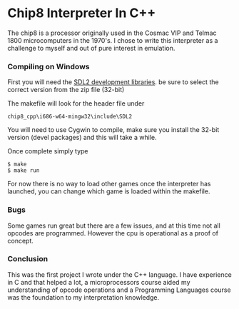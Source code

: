 # Chip8 Interpreter In C++

The chip8 is a processor originally used in the Cosmac VIP and Telmac 1800 microcomputers in the 1970's.
I chose to write this interpreter as a challenge to myself and out of pure interest in emulation. 

### Compiling on Windows

First you will need the [SDL2 development libraries](https://www.libsdl.org/download-2.0.php). be sure to select the correct version from the zip file (32-bit) 

The makefile will look for the header file under

```
chip8_cpp\i686-w64-mingw32\include\SDL2
```

You will need to use Cygwin to compile, make sure you install the 32-bit version (devel packages) and this will take a while. 

Once complete simply type 

```
$ make 
$ make run
```

For now there is no way to load other games once the interpreter has launched, you can change which game is loaded within the makefile.

### Bugs

Some games run great but there are a few issues, and at this time not all opcodes are programmed. However the cpu is operational as a proof of concept.

### Conclusion

This was the first project I wrote under the C++ language. I have experience in C and that helped a lot, a microprocessors course aided my understanding of opcode operations and a Programming Languages course was the foundation to my interpretation knowledge.
